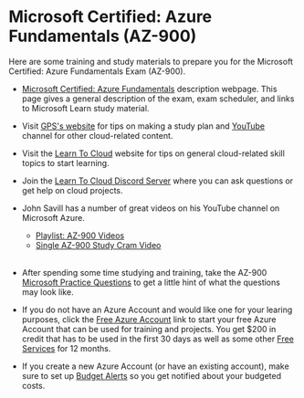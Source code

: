 
# Microsoft Certified: Azure Fundamentals (AZ-900)

Here are some training and study materials to prepare you for the Microsoft Certified: Azure Fundamentals Exam (AZ-900).

- [Microsoft Certified: Azure Fundamentals](https://learn.microsoft.com/en-us/certifications/azure-fundamentals/) description webpage. This page gives a general description of the exam, exam scheduler, and links to Microsoft Learn study material. 

- Visit [GPS's website](https://www.madebygps.com/cloudcamp/) for tips on making a study plan and [YouTube](https://www.youtube.com/@MadeByGPS) channel for other cloud-related content. 

- Visit the [Learn To Cloud](https://learntocloud.guide/docs/Welcome) website for tips on general cloud-related skill topics to start learning. 

- Join the [Learn To Cloud Discord Server](https://discord.gg/WYF4QbMr) where you can ask questions or get help on cloud projects. 

- John Savill has a number of great videos on his YouTube channel on Microsoft Azure.

    - [Playlist: AZ-900 Videos ](https://www.youtube.com/watch?v=pY0LnKiDwRA&list=PLlVtbbG169nED0_vMEniWBQjSoxTsBYS3)
    - [Single AZ-900 Study Cram Video](https://www.youtube.com/watch?v=tQp1YkB2Tgs&list=PLlVtbbG169nH_CJl4wwKBfS1V8nMYr7xL)

    <br />

- After spending some time studying and training, take the AZ-900 [Microsoft Practice Questions](https://learn.microsoft.com/en-us/certifications/exams/az-900/practice/assessment?assessment-type=practice&assessmentId=23) to get a little hint of what the questions may look like. 

- If you do not have an Azure Account and would like one for your learing purposes, click the [Free Azure Account](https://azure.microsoft.com/en-us/free/) link to start your free Azure Account that can be used for training and projects. You get $200 in credit that has to be used in the first 30 days as well as some other [Free Services](https://azure.microsoft.com/en-us/free/#all-free-services) for 12 months. 

- If you create a new Azure Account (or have an existing account), make sure to set up [Budget Alerts](https://github.com/CityHallin/public/blob/main/resources/azure/cost/setup_budget_alert.md) so you get notified about your budgeted costs. 